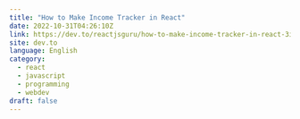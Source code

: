 ```yaml
---
title: "How to Make Income Tracker in React"
date: 2022-10-31T04:26:10Z
link: https://dev.to/reactjsguru/how-to-make-income-tracker-in-react-3ini?utm_medium=RSS&utm_source=news.12bit.vn
site: dev.to
language: English
category:
  - react
  - javascript
  - programming
  - webdev
draft: false
---
```

